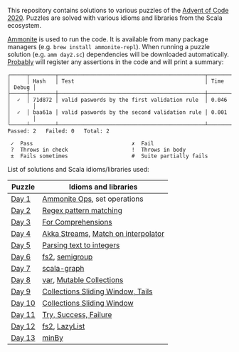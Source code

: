This repository contains solutions to various puzzles of the [Advent of Code 2020][aoc2020].
Puzzles are solved with various idioms and libraries from the Scala ecosystem.

[Ammonite][amm] is used to run the code.
It is available from many package managers (e.g. `brew install ammonite-repl`).
When running a puzzle solution (e.g. `amm day2.sc`) dependencies will be downloaded automatically.
[Probably][probably] will register any assertions in the code and will print a summary:

```
┌─────┬────────┬──────────────────────────────────────────────┬───────┬───────┐
│     │ Hash   │ Test                                         │ Time  │ Debug │
├─────┼────────┼──────────────────────────────────────────────┼───────┼───────┤
│  ✓  │ 71d872 │ valid paswords by the first validation rule  │ 0.046 │       │
│  ✓  │ baa61a │ valid paswords by the second validation rule │ 0.001 │       │
└─────┴────────┴──────────────────────────────────────────────┴───────┴───────┘
Passed: 2   Failed: 0   Total: 2

 ✓  Pass                               ✗  Fail
 ?  Throws in check                    !  Throws in body
 ±  Fails sometimes                    #  Suite partially fails
```

List of solutions and Scala idioms/libraries used:

| Puzzle             | Idioms and libraries                                                   |
| ------------------ | ---------------------------------------------------------------------- |
| [Day 1](day1.sc)   | [Ammonite Ops][amm-ops], set operations                                |
| [Day 2](day2.sc)   | [Regex pattern matching][regex]                                        |
| [Day 3](day3.sc)   | [For Comprehensions][for]                                              |
| [Day 4](day4.sc)   | [Akka Streams][akka-streams], [Match on interpolator][match-interp]    |
| [Day 5](day5.sc)   | [Parsing text to integers][parse-int]                                  |
| [Day 6](day6.sc)   | [fs2][], [semigroup][]                                                 |
| [Day 7](day7.sc)   | [scala-graph][]                                                        |
| [Day 8](day8.sc)   | [var][], [Mutable Collections][mutable-coll]                           |
| [Day 9](day9.sc)   | [Collections Sliding Window, Tails][subsets]                           |
| [Day 10](day10.sc) | [Collections Sliding Window][subsets]                                  |
| [Day 11](day11.sc) | [Try, Success, Failure][try]                                           |
| [Day 12](day12.sc) | [fs2][], [LazyList][lazy-list]                                         |
| [Day 13](day13.sc) | [minBy][]                                                              |

[aoc2020]:      https://adventofcode.com/2020
[amm]:          https://ammonite.io/
[amm-ops]:      https://ammonite.io/#Operations
[probably]:     https://github.com/propensive/probably
[regex]:        https://www.scala-lang.org/api/2.13.3/scala/util/matching/Regex.html
[for]:          https://docs.scala-lang.org/tour/for-comprehensions.html
[akka-streams]: https://doc.akka.io/docs/akka/current/stream/stream-quickstart.html
[match-interp]: https://cucumbersome.net/2020/11/28/four-new-features-of-scala-2-13-releases-that-you-probably-missed/#2130-s-interpolator-on-pattern-matching
[parse-int]:    https://docs.oracle.com/en/java/javase/11/docs/api/java.base/java/lang/Integer.html#parseInt(java.lang.String,int)
[fs2]:          https://fs2.io/guide.html
[semigroup]:    https://typelevel.org/cats/typeclasses/semigroup.html
[scala-graph]:  https://www.scala-graph.org/guides/core-initializing.html
[var]:          https://docs.scala-lang.org/overviews/scala-book/two-types-variables.html
[mutable-coll]: https://docs.scala-lang.org/overviews/collections-2.13/concrete-mutable-collection-classes.html
[subsets]:      https://alvinalexander.com/scala/how-to-split-sequences-subsets-groupby-partition-scala-cookbook/
[try]:          https://docs.scala-lang.org/overviews/scala-book/functional-error-handling.html#trysuccessfailure
[lazy-list]:    https://www.scala-lang.org/api/current/scala/collection/immutable/LazyList.html
[minBy]:        https://allaboutscala.com/tutorials/chapter-8-beginner-tutorial-using-scala-collection-functions/scala-minby-example/
